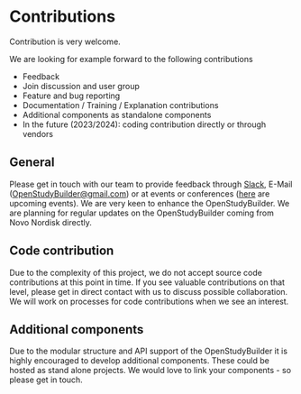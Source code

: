# Contributions

Contribution is very welcome. 

We are looking for example forward to the following contributions

- Feedback
- Join discussion and user group
- Feature and bug reporting
- Documentation / Training / Explanation contributions
- Additional components as standalone components
- In the future (2023/2024): coding contribution directly or through vendors

## General

Please get in touch with our team to provide feedback through 
[Slack](https://join.slack.com/t/openstudybuilder/shared_invite/zt-19mtauzic-Jvrhtmy7hGstgyiIvB1Wsw), E-Mail (OpenStudyBuilder@gmail.com) or at events or conferences 
([here](https://novo-nordisk.gitlab.io/nn-public/openstudybuilder/project-description/intro_events/) are upcoming events). We are very keen to enhance the OpenStudyBuilder. 
We are planning for regular updates on the OpenStudyBuilder coming from Novo Nordisk directly.

## Code contribution

Due to the complexity of this project, we do not accept source code contributions at this point in time. If you see valuable contributions on that level, please get in direct 
contact with us to discuss possible collaboration. We will work on processes for code contributions when we see an interest.

## Additional components

Due to the modular structure and API support of the OpenStudyBuilder it is highly encouraged to develop additional components. These could be hosted as stand alone
projects. We would love to link your components - so please get in touch.

